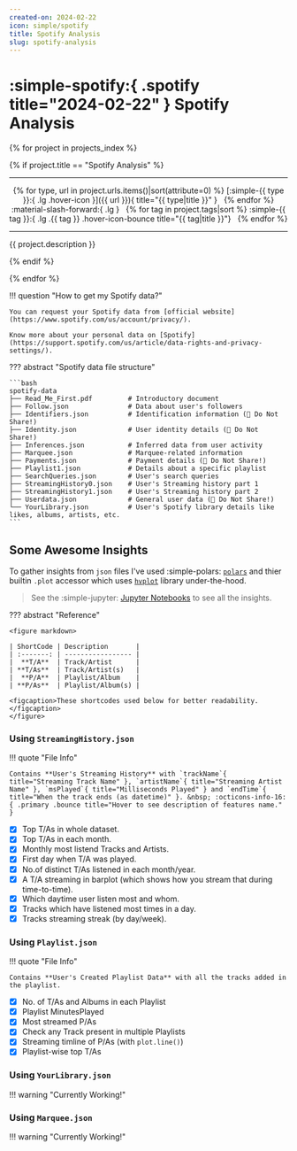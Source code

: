 ```yaml
---
created-on: 2024-02-22
icon: simple/spotify
title: Spotify Analysis
slug: spotify-analysis
---
```


# :simple-spotify:{ .spotify title="2024-02-22" } Spotify Analysis


{% for project in projects_index %}

{% if project.title == "Spotify Analysis" %}

<hr>
<p align="center" markdown>
{% for type, url in project.urls.items()|sort(attribute=0) %} [:simple-{{ type }}:{ .lg .hover-icon }]({{ url }}){ title="{{ type|title }}" } &nbsp; {% endfor %} :material-slash-forward:{ .lg } &nbsp;
{% for tag in project.tags|sort %} :simple-{{ tag }}:{ .lg .{{ tag }} .hover-icon-bounce title="{{ tag|title }}"} &nbsp; {% endfor %}
</p>
<hr>

<p style="text-align: justify;">{{ project.description }}</p>
{% endif %}

{% endfor %}


!!! question "How to get my Spotify data?"

    You can request your Spotify data from [official website](https://www.spotify.com/us/account/privacy/).

    Know more about your personal data on [Spotify](https://support.spotify.com/us/article/data-rights-and-privacy-settings/).

??? abstract "Spotify data file structure"

    ```bash
    spotify-data
    ├── Read_Me_First.pdf         # Introductory document
    ├── Follow.json               # Data about user's followers
    ├── Identifiers.json          # Identification information (🙅 Do Not Share!)
    ├── Identity.json             # User identity details (🙅 Do Not Share!)
    ├── Inferences.json           # Inferred data from user activity
    ├── Marquee.json              # Marquee-related information
    ├── Payments.json             # Payment details (🙅 Do Not Share!)
    ├── Playlist1.json            # Details about a specific playlist
    ├── SearchQueries.json        # User's search queries
    ├── StreamingHistory0.json    # User's Streaming history part 1
    ├── StreamingHistory1.json    # User's Streaming history part 2
    ├── Userdata.json             # General user data (🙅 Do Not Share!)
    └── YourLibrary.json          # User's Spotify library details like likes, albums, artists, etc.
    ```

## Some Awesome Insights

To gather insights from `json` files I've used :simple-polars: [`polars`](https://pola.rs) and thier builtin `.plot` accessor which uses [`hvplot`](https://hvplot.holoviz.org/) library under-the-hood.

> See the :simple-jupyter: [Jupyter Notebooks](https://github.com/arv-anshul/notebooks/tree/main/yt-watch-history) to see all the insights.

??? abstract "Reference"

    <figure markdown>

    | ShortCode | Description       |
    | :-------: | ----------------- |
    |  **T/A**  | Track/Artist      |
    | **T/As**  | Track/Artist(s)   |
    |  **P/A**  | Playlist/Album    |
    | **P/As**  | Playlist/Album(s) |

    <figcaption>These shortcodes used below for better readability.</figcaption>
    </figure>

### Using `StreamingHistory.json`

!!! quote "File Info"

    Contains **User's Streaming History** with `trackName`{ title="Streaming Track Name" }, `artistName`{ title="Streaming Artist Name" }, `msPlayed`{ title="Milliseconds Played" } and `endTime`{ title="When the track ends (as datetime)" }. &nbsp; :octicons-info-16:{ .primary .bounce title="Hover to see description of features name." }

- [x] Top T/As in whole dataset.
- [x] Top T/As in each month.
- [x] Monthly most listend Tracks and Artists.
- [x] First day when T/A was played.
- [x] No.of distinct T/As listened in each month/year.
- [x] A T/A streaming in barplot (which shows how you stream that during time-to-time).
- [x] Which daytime user listen most and whom.
- [x] Tracks which have listened most times in a day.
- [x] Tracks streaming streak (by day/week).

### Using `Playlist.json`

!!! quote "File Info"

    Contains **User's Created Playlist Data** with all the tracks added in the playlist.

- [x] No. of T/As and Albums in each Playlist
- [x] Playlist MinutesPlayed
- [x] Most streamed P/As
- [x] Check any Track present in multiple Playlists
- [x] Streaming timline of P/As (with `plot.line()`)
- [x] Playlist-wise top T/As

### Using `YourLibrary.json`

!!! warning "Currently Working!"

### Using `Marquee.json`

!!! warning "Currently Working!"
